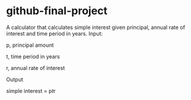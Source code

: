 # github-final-project

A calculator that calculates simple interest given principal, annual rate of interest and time period in years.
Input:

   p, principal amount
   
   t, time period in years
   
   r, annual rate of interest
   
Output

   simple interest = p*t*r
   
